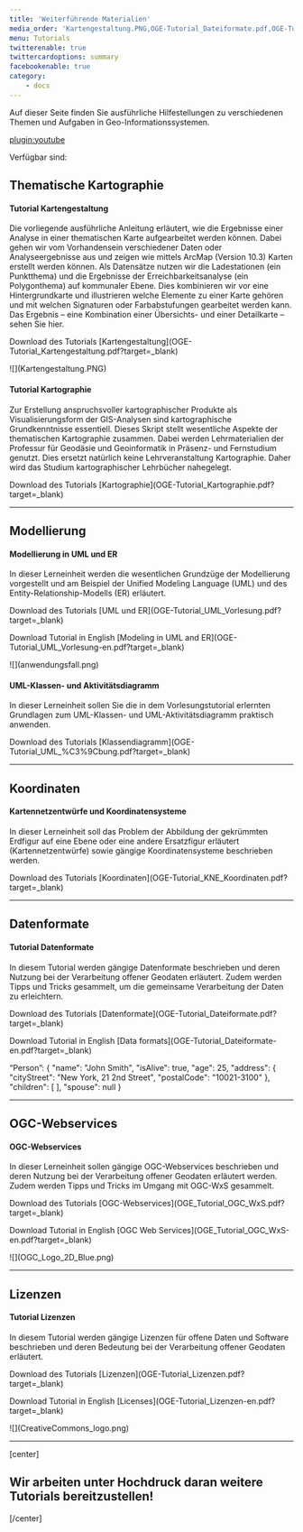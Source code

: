 ```yaml
---
title: 'Weiterführende Materialien'
media_order: 'Kartengestaltung.PNG,OGE-Tutorial_Dateiformate.pdf,OGE-Tutorial_Kartengestaltung.pdf,OGE-Tutorial_Kartographie.pdf,OGE-Tutorial_KNE_Koordinaten.pdf,OGE-Tutorial_UML_Vorlesung.pdf,OGE-Tutorial_UML_Übung.pdf,OGE_Tutorial_OGC_WxS.pdf,OGC_Logo_2D_Blue.png,anwendungsfall.png'
menu: Tutorials
twitterenable: true
twittercardoptions: summary
facebookenable: true
category:
    - docs
---
```


Auf dieser Seite finden Sie ausführliche Hilfestellungen zu verschiedenen Themen und Aufgaben in Geo-Informationssystemen.

[plugin:youtube](https://youtu.be/ZOTrDCiVma4)


Verfügbar sind:

## Thematische Kartographie

<div class="row align-items-center">
    <div class="col-sm-9">
        <h4>Tutorial Kartengestaltung</h4>
        <p class="text-justify">Die vorliegende ausführliche Anleitung erläutert, wie die Ergebnisse einer Analyse in
            einer thematischen Karte aufgearbeitet
            werden können. Dabei gehen wir vom Vorhandensein verschiedener Daten oder Analyseergebnisse aus und zeigen
            wie
            mittels ArcMap (Version 10.3) Karten erstellt werden können. Als Datensätze nutzen wir die Ladestationen
            (ein
            Punktthema) und die Ergebnisse der Erreichbarkeitsanalyse (ein Polygonthema) auf kommunaler Ebene. Dies
            kombinieren
            wir vor eine Hintergrundkarte und illustrieren welche Elemente zu einer Karte gehören und mit welchen
            Signaturen
            oder Farbabstufungen gearbeitet werden kann. Das Ergebnis – eine Kombination einer Übersichts- und einer
            Detailkarte
            – sehen Sie hier. </p>
        <p markdown="1">Download des Tutorials [Kartengestaltung](OGE-Tutorial_Kartengestaltung.pdf?target=_blank)</p>
    </div>
    <div class="col-sm-3" markdown="1">![](Kartengestaltung.PNG)</div>
</div>
<div class="row align-items-center">
    <div class="col-sm-9">
        <h4>Tutorial Kartographie</h4>
        <p class="text-justify">Zur Erstellung anspruchsvoller kartographischer Produkte als Visualisierungsform der
            GIS-Analysen sind kartographische Grundkenntnisse essentiell. Dieses Skript stellt wesentliche Aspekte der
            thematischen Kartographie zusammen. Dabei werden Lehrmaterialien der Professur für Geodäsie und
            Geoinformatik in Präsenz- und Fernstudium genutzt.
            Dies ersetzt natürlich keine Lehrveranstaltung Kartographie. Daher wird das Studium kartographischer
            Lehrbücher nahegelegt.</p>
        <p markdown="1">Download des Tutorials [Kartographie](OGE-Tutorial_Kartographie.pdf?target=_blank)</p>
    </div>
    <div class="col-sm-3" markdown="1"></div>
</div>

---

## Modellierung

<div class="row align-items-center">
    <div class="col-sm-9">
        <h4>Modellierung in UML und ER</h4>
        <p class="text-justify">In dieser Lerneinheit werden die wesentlichen Grundzüge der Modellierung vorgestellt
            und am Beispiel der Unified Modeling Language (UML) und des Entity-Relationship-Modells (ER) erläutert.</p>
        <p markdown="1">Download des Tutorials [UML und ER](OGE-Tutorial_UML_Vorlesung.pdf?target=_blank)</p>
        <p markdown="1">Download Tutorial in English [Modeling in UML and ER](OGE-Tutorial_UML_Vorlesung-en.pdf?target=_blank)</p>
    </div>
    <div class="col-sm-3" markdown="1">![](anwendungsfall.png)</div>
</div>
<div class="row align-items-center">
    <div class="col-sm-9">
        <h4>UML-Klassen- und Aktivitätsdiagramm</h4>
        <p class="text-justify">In dieser Lerneinheit sollen Sie die in dem Vorlesungstutorial erlernten Grundlagen zum UML-Klassen- und UML-Aktivitätsdiagramm praktisch anwenden.</p>
        <p markdown="1">Download des Tutorials [Klassendiagramm](OGE-Tutorial_UML_%C3%9Cbung.pdf?target=_blank)</p>
    </div>
    <div class="col-sm-3" markdown="1"></div>
</div>

---

## Koordinaten

<div class="row align-items-center">
    <div class="col-sm-9">
        <h4>Kartennetzentwürfe und Koordinatensysteme</h4>
        <p class="text-justify">In dieser Lerneinheit soll das Problem der Abbildung der gekrümmten Erdfigur auf eine
            Ebene oder eine andere Ersatzfigur erläutert (Kartennetzentwürfe) sowie gängige Koordinatensysteme
            beschrieben werden.</p>
        <p markdown="1">Download des Tutorials [Koordinaten](OGE-Tutorial_KNE_Koordinaten.pdf?target=_blank)</p>
    </div>
    <div class="col-sm-3" markdown="1"></div>
</div>

---

## Datenformate

<div class="row align-items-center">
    <div class="col-sm-6">
        <h4>Tutorial Datenformate</h4>
        <p class="text-justify">
            In diesem Tutorial werden gängige Datenformate beschrieben und deren Nutzung bei der Verarbeitung offener
            Geodaten erläutert.
            Zudem werden Tipps und Tricks gesammelt, um die gemeinsame Verarbeitung der Daten zu erleichtern.
        </p>
        <p markdown="1">Download des Tutorials [Datenformate](OGE-Tutorial_Dateiformate.pdf?target=_blank)</p>
        <p markdown="1">Download Tutorial in English [Data formats](OGE-Tutorial_Dateiformate-en.pdf?target=_blank)</p>
    </div>
    <div class="col-sm-6" markdown="1">
        “Person”: {
        "name": "John Smith",
        "isAlive": true,
        "age": 25,
        "address": {
        "cityStreet": "New York, 21 2nd Street",
        "postalCode": "10021-3100"
        },
        "children": [ ],
        "spouse": null
        }
    </div>
</div>

---

## OGC-Webservices

<div class="row align-items-center">
    <div class="col-sm-9">
        <h4>OGC-Webservices</h4>
        <p class="text-justify">In dieser Lerneinheit sollen gängige OGC-Webservices beschrieben und deren Nutzung bei
            der Verarbeitung offener Geodaten erläutert werden. Zudem werden Tipps und Tricks im Umgang mit OGC-WxS
            gesammelt.</p>
        <p markdown="1">Download des Tutorials [OGC-Webservices](OGE_Tutorial_OGC_WxS.pdf?target=_blank)</p>
        <p markdown="1">Download Tutorial in English [OGC Web Services](OGE_Tutorial_OGC_WxS-en.pdf?target=_blank)</p>
    </div>
    <div class="col-sm-3" markdown="1">![](OGC_Logo_2D_Blue.png)</div>
</div>

---

## Lizenzen

<div class="row align-items-center">
    <div class="col-sm-9">
        <h4>Tutorial Lizenzen</h4>
        <p class="text-justify">In diesem Tutorial werden gängige Lizenzen für offene Daten und Software beschrieben und 
            deren Bedeutung bei der Verarbeitung offener Geodaten erläutert.</p>
        <p markdown="1">Download des Tutorials [Lizenzen](OGE-Tutorial_Lizenzen.pdf?target=_blank)</p>
        <p markdown="1">Download Tutorial in English [Licenses](OGE-Tutorial_Lizenzen-en.pdf?target=_blank)</p>
    </div>
    <div class="col-sm-3" markdown="1">![](CreativeCommons_logo.png)</div>
</div>

---

[center]
## Wir arbeiten unter Hochdruck daran weitere Tutorials bereitzustellen!
[/center]
